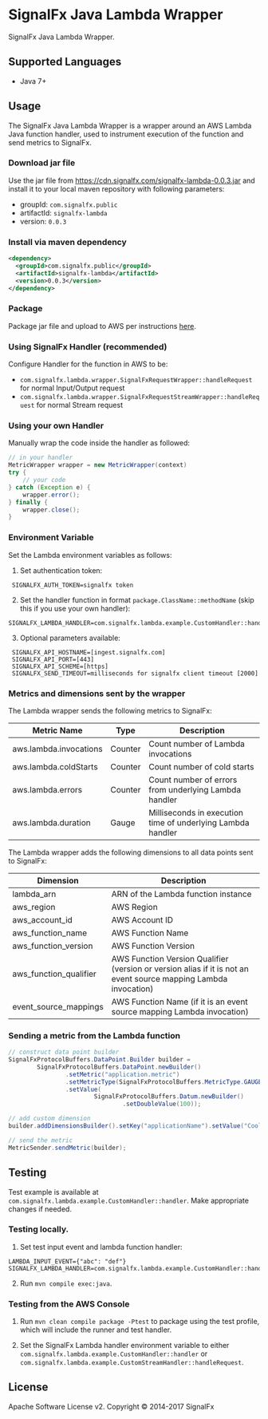 # SignalFx Java Lambda Wrapper

SignalFx Java Lambda Wrapper.

## Supported Languages

* Java 7+

## Usage

The SignalFx Java Lambda Wrapper is a wrapper around an AWS Lambda Java function handler, used to instrument execution of the function and send metrics to SignalFx.

### Download jar file
Use the jar file from https://cdn.signalfx.com/signalfx-lambda-0.0.3.jar and install it to your local maven repository with following parameters:
- groupId: `com.signalfx.public`
- artifactId: `signalfx-lambda`
- version: `0.0.3`

### Install via maven dependency
```xml
<dependency>
  <groupId>com.signalfx.public</groupId>
  <artifactId>signalfx-lambda</artifactId>
  <version>0.0.3</version>
</dependency>
```

###  Package
Package jar file and upload to AWS per instructions [here](http://docs.aws.amazon.com/lambda/latest/dg/java-create-jar-pkg-maven-no-ide.html).

### Using SignalFx Handler (recommended)
Configure Handler for the function in AWS to be:

* `com.signalfx.lambda.wrapper.SignalFxRequestWrapper::handleRequest` for normal Input/Output request
* `com.signalfx.lambda.wrapper.SignalFxRequestStreamWrapper::handleRequest` for normal Stream request

### Using your own Handler
Manually wrap the code inside the handler as followed:
```java
// in your handler
MetricWrapper wrapper = new MetricWrapper(context)
try {
    // your code
} catch (Exception e) {
    wrapper.error();
} finally {
    wrapper.close();
}
```

### Environment Variable
Set the Lambda environment variables as follows:

1) Set authentication token:
```
 SIGNALFX_AUTH_TOKEN=signalfx token
```
2) Set the handler function in format `package.ClassName::methodName` (skip this if you use your own handler):
```
SIGNALFX_LAMBDA_HANDLER=com.signalfx.lambda.example.CustomHandler::handler
```
3) Optional parameters available:
```
 SIGNALFX_API_HOSTNAME=[ingest.signalfx.com]
 SIGNALFX_API_PORT=[443]
 SIGNALFX_API_SCHEME=[https]
 SIGNALFX_SEND_TIMEOUT=milliseconds for signalfx client timeout [2000]
```

### Metrics and dimensions sent by the wrapper

The Lambda wrapper sends the following metrics to SignalFx:

| Metric Name  | Type | Description |
| ------------- | ------------- | ---|
| aws.lambda.invocations  | Counter  | Count number of Lambda invocations|
| aws.lambda.coldStarts  | Counter  | Count number of cold starts|
| aws.lambda.errors  | Counter  | Count number of errors from underlying Lambda handler|
| aws.lambda.duration  | Gauge  | Milliseconds in execution time of underlying Lambda handler|

The Lambda wrapper adds the following dimensions to all data points sent to SignalFx:

| Dimension | Description |
| ------------- | ---|
| lambda_arn  | ARN of the Lambda function instance |
| aws_region  | AWS Region  |
| aws_account_id | AWS Account ID  |
| aws_function_name  | AWS Function Name |
| aws_function_version  | AWS Function Version |
| aws_function_qualifier  | AWS Function Version Qualifier (version or version alias if it is not an event source mapping Lambda invocation) |
| event_source_mappings  | AWS Function Name (if it is an event source mapping Lambda invocation) |

### Sending a metric from the Lambda function
```java
// construct data point builder
SignalFxProtocolBuffers.DataPoint.Builder builder =
        SignalFxProtocolBuffers.DataPoint.newBuilder()
                .setMetric("application.metric")
                .setMetricType(SignalFxProtocolBuffers.MetricType.GAUGE)
                .setValue(
                        SignalFxProtocolBuffers.Datum.newBuilder()
                                .setDoubleValue(100));

// add custom dimension
builder.addDimensionsBuilder().setKey("applicationName").setValue("CoolApp").build();

// send the metric
MetricSender.sendMetric(builder);
```

## Testing
Test example is available at `com.signalfx.lambda.example.CustomHandler::handler`. Make appropriate changes if needed.

### Testing locally.
1) Set test input event and lambda function handler:
```
LAMBDA_INPUT_EVENT={"abc": "def"}
SIGNALFX_LAMBDA_HANDLER=com.signalfx.lambda.example.CustomHandler::handler
```
2) Run `mvn compile exec:java`.

### Testing from the AWS Console
1) Run `mvn clean compile package -Ptest` to package using the test profile, which will include the runner and test handler.

2) Set the SignalFx Lambda handler environment variable to either
`com.signalfx.lambda.example.CustomHandler::handler` or `com.signalfx.lambda.example.CustomStreamHandler::handleRequest`.

## License

Apache Software License v2. Copyright © 2014-2017 SignalFx
